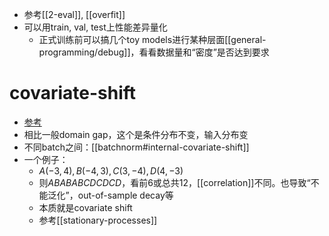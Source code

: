 - 参考[[2-eval]], [[overfit]]
- 可以用train, val, test上性能差异量化
  - 正式训练前可以搞几个toy models进行某种层面[[general-programming/debug]]，看看数据量和“密度”是否达到要求
# covariate-shift
- [参考](https://zhuanlan.zhihu.com/p/339719861)
- 相比一般domain gap，这个是条件分布不变，输入分布变
- 不同batch之间：[[batchnorm#internal-covariate-shift]]
- 一个例子：
  - $A(-3,4),B(-4,3),C(3,-4),D(4,-3)$
  - 则$ABABABCDCDCD$，看前6或总共12，[[correlation]]不同。也导致“不能泛化”，out-of-sample decay等
  - 本质就是covariate shift
  - 参考[[stationary-processes]]
